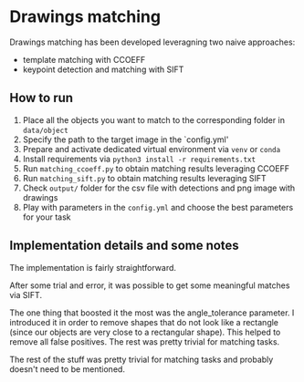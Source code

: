 # Drawings matching
Drawings matching has been developed leveragning two naive approaches:
- template matching with CCOEFF
- keypoint detection and matching with SIFT

## How to run
1. Place all the objects you want to match to the corresponding folder in `data/object`
2. Specify the path to the target image in the `config.yml'
3. Prepare and activate dedicated virtual environment via `venv` or `conda`
4. Install requirements via `python3 install -r requirements.txt`
5. Run `matching_ccoeff.py` to obtain matching results leveraging CCOEFF
6. Run `matching_sift.py` to obtain matching results leveraging SIFT
7. Check `output/` folder for the csv file with detections and png image with drawings
8. Play with parameters in the `config.yml` and choose the best parameters for your task

## Implementation details and some notes
The implementation is fairly straightforward.

After some trial and error, it was possible to get some meaningful matches via SIFT.

The one thing that boosted it the most was the angle_tolerance parameter. I introduced it in order to remove shapes that do not look like a rectangle (since our objects are very close to a rectangular shape). This helped to remove all false positives.
The rest was pretty trivial for matching tasks.

The rest of the stuff was pretty trivial for matching tasks and probably doesn't need to be mentioned.